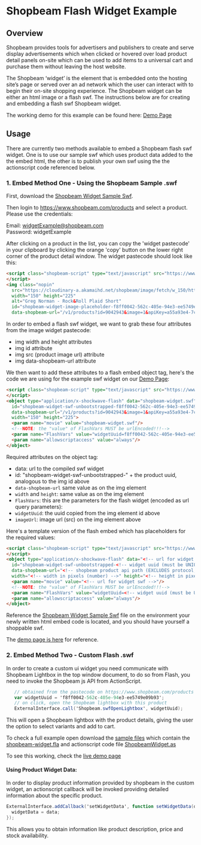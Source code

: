 Shopbeam Flash Widget Example
====================

Overview
-----

Shopbeam provides tools for advertisers and publishers to create and serve display advertisements which when clicked or hovered over load product detail panels on-site which can be used to add items to a universal cart and purchase them without leaving the host website.

The Shopbeam ‘widget’ is the element that is embedded onto the hosting site’s page or served over an ad network which the user can interact with to begin their on-site shopping experience. The Shopbeam widget can be either an html image or a flash swf. The instructions below are for creating and embedding a flash swf Shopbeam widget.

The working demo for this example can be found here: [Demo Page](http://shopbeam.github.io/flash-widget-example/demo/public/)

Usage
-----

There are currently two methods available to embed a Shopbeam flash swf widget. One is to use our sample swf which uses product data added to the the embed html, the other is to publish your own swf using the the actionscript code referenced below. 


### 1.  Embed Method One - Using the Shopbeam Sample .swf

First, download the [Shopbeam Widget Sample Swf](https://github.com/shopbeam/flash-widget-example/blob/master/single-variant.swf?raw=true).

Then login to https://www.shopbeam.com/products and select a product. Please use the credentials:

Email: widgetExample@shopbeam.com  
Password: widgetExample

After clicking on a product in the list, you can copy the 'widget pastecode' in your clipboard by clicking the orange 'copy' button on the lower right corner of the product detail window. The widget pastecode should look like this:

``` html
<script class="shopbeam-script" type="text/javascript" src="https://www.shopbeam.com/js/widget.loader.js" async="true">
</script>
<img class="nopin"
  src="https://cloudinary-a.akamaihd.net/shopbeam/image/fetch/w_150/http%3A%2F%2Fwww.pinksandgreens.com%2Fmedia%2Fcatalog%2Fproduct%2Fcache%2F21%2Fthumbnail%2F700x1052%2F9df78eab33525d08d6e5fb8d27136e95%2Fp%2Fo%2Fpolo2_1.jpg"
  width="150" height="225"
  alt="Greg Norman - Rock&Roll Plaid Short"
  id="shopbeam-widget-image-placeholder-f8ff0042-562c-405e-94e3-ee5749e09b93"
  data-shopbeam-url="/v1/products?id=9042943&image=1&apiKey=a55a93e4-7c95-4a87-9e36-20055bc335d1" />
```

In order to embed a flash swf widget, we want to grab these four attributes from the image widget pastecode:

- img width and height attributes
- img id attribute
- img src (product image url) attribute
- img data-shopbeam-url attribute

We then want to add these attributes to a flash embed object tag, here's the code we are using for the example swf widget on our [Demo Page](http://shopbeam.github.io/flash-widget-example/demo/public/):

``` html
<script class="shopbeam-script" type="text/javascript" src="https://www.shopbeam.com/js/widget.loader.js" async="true">
</script>
<object type="application/x-shockwave-flash" data="shopbeam-widget.swf"
  id="shopbeam-widget-swf-unbootstrapped-f8ff0042-562c-405e-94e3-ee5749e09b93"
  data-shopbeam-url="/v1/products?id=9042943&image=1&apiKey=a55a93e4-7c95-4a87-9e36-20055bc335d1"
  width="150" height="225">
  <param name="movie" value="shopbeam-widget.swf"/>
  <!--NOTE: the "value" of FlashVars MUST be urlEncoded!!!-->
  <param name="FlashVars" value="widgetUuid=f8ff0042-562c-405e-94e3-ee5749e09b93&imageUrl=https://cloudinary-a.akamaihd.net/shopbeam/image/fetch/w_150/http%3A%2F%2Fwww.pinksandgreens.com%2Fmedia%2Fcatalog%2Fproduct%2Fcache%2F21%2Fthumbnail%2F700x1052%2F9df78eab33525d08d6e5fb8d27136e95%2Fp%2Fo%2Fpolo2_1.jpg"/>
  <param name="allowscriptaccess" value="always"/>
</object>
```

Required attributes on the object tag:
- data: url to the compiled swf widget
- id: "shopbeam-widget-swf-unbootstrapped-" + the product uuid, analogous to the img id above
- `data-shopbeam-url` same value as on the img element
- `width` and `height`: same value as on the img element
- `FlashVars`: this are the parameters for the flash widget (encoded as url query parameters):
 - `widgetUuid`: the uuid copied from the img element id above
 - `imageUrl`: image url (src) on the img element above

Here's a template version of the flash embed which has placeholders for the required values:

``` html
<script class="shopbeam-script" type="text/javascript" src="https://www.shopbeam.com/js/widget.loader.js" async="true">
</script>
<object type="application/x-shockwave-flash" data="<!-- url for widget swf -->"
  id="shopbeam-widget-swf-unbootstrapped-<!-- widget uuid (must be UNIQUE! ) -->"
  data-shopbeam-url="<!-- shopbeam product api path (EXCLUDES protocol, port and domain) -->"
  width="<!-- width in pixels (number) -->" height="<!-- height in pixels (number) -->">
  <param name="movie" value="<!-- url for widget swf -->"/>
  <!--NOTE: the "value" of FlashVars MUST be urlEncoded!!!-->
  <param name="FlashVars" value="widgetUuid=<!-- widget uuid (must be UNIQUE! ) -->&imageUrl=<!-- image url -->"/>
  <param name="allowscriptaccess" value="always"/>
</object>
```

Reference the [Shopbeam Widget Sample Swf](https://github.com/shopbeam/flash-widget-example/blob/master/single-variant.swf?raw=true) file on the environment your newly written html embed code is located, and you should have yourself a shoppable swf. 

The [demo page is here](http://shopbeam.github.io/flash-widget-example/demo/public/) for reference. 


### 2.  Embed Method Two - Custom Flash .swf 

In order to create a custom ui widget you need communicate with Shopbeam Lightbox in the top window document, to do so from Flash, you need to invoke the Shopbeam js API from ActionScript.

``` actionscript
   // obtained from the pastecode on https://www.shopbeam.com/products
   var widgetUuid = 'f8ff0042-562c-405e-94e3-ee5749e09b93';
   // on click, open the Shopbeam lightbox with this product
   ExternalInterface.call('Shopbeam.swfOpenLightbox', widgetUuid);
```

This will open a Shopbeam lightbox with the product details, giving the user the option to select variants and add to cart.

To check a full example open download the [sample files](https://github.com/shopbeam/flash-widget-example/raw/master/shopbeam-flash-widget-source-files.zip) which contain the [shopbeam-widget.fla](shopbeam-widget.fla) and actionscript code file [ShopbeamWidget.as](ShopbeamWidget.as)

To see this working, check the [live demo page](http://shopbeam.github.io/flash-widget-example/demo/public/)

#### Using Product Widget Data:

In order to display product information provided by shopbeam in the custom widget, an actionscript callback will be invoked providing detailed information about the specific product.

``` actionscript
ExternalInterface.addCallback('setWidgetData', function setWidgetData(data: Object): void {
  widgetData = data;
});
```

This allows you to obtain information like product description, price and stock availability.




